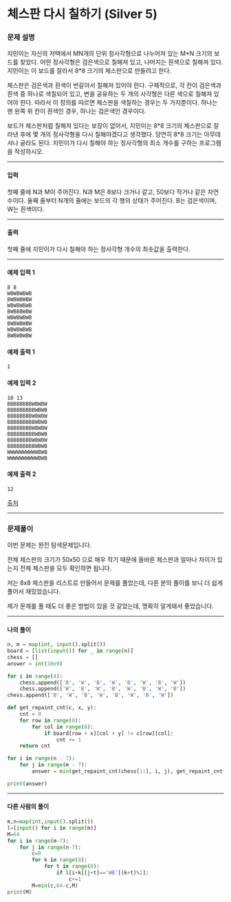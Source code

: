# 체스판 다시 칠하기 (Silver 5)

### 문제 설명

지민이는 자신의 저택에서 MN개의 단위 정사각형으로 나누어져 있는 M\*N 크기의 보드를 찾았다. 어떤 정사각형은 검은색으로 칠해져 있고, 나머지는 흰색으로 칠해져 있다. 지민이는 이 보드를 잘라서 8\*8 크기의 체스판으로 만들려고 한다.   

체스판은 검은색과 흰색이 번갈아서 칠해져 있어야 한다. 구체적으로, 각 칸이 검은색과 흰색 중 하나로 색칠되어 있고, 변을 공유하는 두 개의 사각형은 다른 색으로 칠해져 있어야 한다. 따라서 이 정의를 따르면 체스판을 색칠하는 경우는 두 가지뿐이다. 하나는 맨 왼쪽 위 칸이 흰색인 경우, 하나는 검은색인 경우이다.   

보드가 체스판처럼 칠해져 있다는 보장이 없어서, 지민이는 8\*8 크기의 체스판으로 잘라낸 후에 몇 개의 정사각형을 다시 칠해야겠다고 생각했다. 당연히 8\*8 크기는 아무데서나 골라도 된다. 지민이가 다시 칠해야 하는 정사각형의 최소 개수를 구하는 프로그램을 작성하시오.

---

#### 입력

첫째 줄에 N과 M이 주어진다. N과 M은 8보다 크거나 같고, 50보다 작거나 같은 자연수이다. 둘째 줄부터 N개의 줄에는 보드의 각 행의 상태가 주어진다. B는 검은색이며, W는 흰색이다.

---

#### 출력

첫째 줄에 지민이가 다시 칠해야 하는 정사각형 개수의 최솟값을 출력한다.

---
#### 예제 입력 1

~~~
8 8
WBWBWBWB
BWBWBWBW
WBWBWBWB
BWBBBWBW
WBWBWBWB
BWBWBWBW
WBWBWBWB
BWBWBWBW
~~~

#### 예제 출력 1

~~~
1
~~~

#### 예제 입력 2

~~~
10 13
BBBBBBBBWBWBW
BBBBBBBBBWBWB
BBBBBBBBWBWBW
BBBBBBBBBWBWB
BBBBBBBBWBWBW
BBBBBBBBBWBWB
BBBBBBBBWBWBW
BBBBBBBBBWBWB
WWWWWWWWWWBWB
WWWWWWWWWWBWB
~~~

#### 예제 출력 2

~~~
12
~~~

[출처](https://www.acmicpc.net/problem/1018)

---

### 문제풀이

이번 문제는 완전 탐색문제입니다.   

전체 체스판의 크기가 50x50 으로 매우 작기 때문에 올바른 체스판과 얼마나 차이가 있는지 전체 체스판을 모두 확인하면 됩니다.   

저는 8x8 체스판을 리스트로 만들어서 문제를 풀었는데, 다른 분의 풀이를 보니 더 쉽게 풀어서 재밌었습니다.   

제가 문제를 풀 때도 더 좋은 방법이 있을 것 같았는데, 명확히 알게돼서 좋았습니다.

---

#### 나의 풀이

~~~python
n, m = map(int, input().split())
board = [list(input()) for _ in range(n)]
chess = []
answer = int(10e9)

for i in range(4):
    chess.append(['B', 'W', 'B', 'W', 'B', 'W', 'B', 'W'])
    chess.append(['W', 'B', 'W', 'B', 'W', 'B', 'W', 'B'])
chess.append(['B', 'W', 'B', 'W', 'B', 'W', 'B', 'W'])

def get_repaint_cnt(c, x, y):
    cnt = 0
    for row in range(8):
        for col in range(8):
            if board[row + x][col + y] != c[row][col]:
                cnt += 1
    return cnt

for i in range(n - 7):
    for j in range(m - 7):
        answer = min(get_repaint_cnt(chess[1:], i, j), get_repaint_cnt(chess[:-1], i, j), answer)

print(answer)
~~~

---

#### 다른 사람의 풀이

~~~python
m,n=map(int,input().split())
l=[input() for i in range(m)]
M=64
for i in range(m-7):
    for j in range(n-7):
        c=0
        for k in range(8):
            for t in range(8):
                if l[i+k][j+t]=='WB'[(k+t)%2]:
                    c+=1
        M=min(c,64-c,M)
print(M)
~~~
